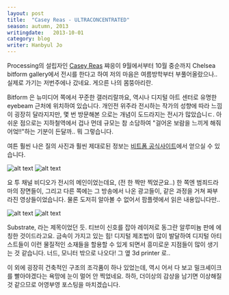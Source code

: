 ```yaml
---
layout: post
title:  "Casey Reas - ULTRACONCENTRATED"
season: autumn, 2013
writingdate:   2013-10-01
category: blog
writer: Hanbyul Jo
---
```


 Processing의 설립자인 [Casey Reas]("http://reas.com/") 쨔응이 9월에서부터 10월 중순까지 Chelsea bitform gallery에서 전시를 한다고 하여 저의 마음은 여름방학부터 부풀어올랐으나.. 실제로 가기는 저번주에나 갔네요. 게으른 나의 몸뚱아리란. 

 Bitform 은 뉴미디어 쪽에서 꾸준한 갤러리랄까요, 역시나 디지털 아트 센터로 유명한 eyebeam 근처에 위치하여 있습니다. 개인전 위주라 전시하는 작가의 성향에 따라 느낌이 굉장히 달라지지만, 몇 번 방문해본 으로는 개념이 도드라지는 전시가 많았습니ㄷ. 아쉬운 점으로는 지하철역에서 겁나 먼데 규모는 참 소담하여 "걸어온 보람을 느끼게 해줘어엌!!"하는 기분이 든달까.. 뭐 그렇습니다.

 여튼 훨씬 나은 질의 사진과 훨씬 제대로된 정보는 [비트폼 공식사이트]("http://www.bitforms.com/current-exhibitions.html#id=169&num=1")에서 얻으실 수 있습니다.

 ![alt text](http://hanbyul-crew.github.io/img/caseyreas/caseyreas0.jpg "casey reas 0")
 ![alt text](http://hanbyul-crew.github.io/img/caseyreas/caseyreas1.jpg "casey reas 1")
 
  요 투 채널 비디오가 전시의 메인이었는데요, (전 한 짝만 찍었군요..) 한 쪽엔 범죄드라마의 장면들이, 그리고 다른 쪽에는 그 방송에서 나온 광고들이, 같은 과정을 거쳐 짜부라진 영상들이었습니다. 물론 도저히 알아볼 수 없어서 팜플렛에서 읽은 내용입니다만.. 

![alt text](http://hanbyul-crew.github.io/img/caseyreas/caseyreas2.jpg "casey reas 2")
![alt text](http://hanbyul-crew.github.io/img/caseyreas/caseyreas3.jpg "casey reas 3")

Substrate, 라는 제목이었던 듯. 티브이 신호를 잡아 레이저로 동그란 알루미늄 판에 에칭한 것이드라고요. 금속이 가지고 있는 힘! 디지털 제조법이 많이 발달하여 디지털 아티스트들이 이런 물질적인 소재들을 할용할 수 있게 되면서 흥미로운 지점들이 많이 생기는 것 같습니다. 너드, 모니터 밖으로 나오다! 그 옆 3d printer 로.. 

 이 외에 굉장히 건축적인 구조의 조각품이 하나 있었는데, 역시 어서 다 보고 밀크셰이크를 빨아야겠다는 욕망에 눈이 멀어 안 찍었네요. 하하, 더이상의 감상을 남기면 이상해질 것 같으므로 어영부영 포스팅을 마치겠습니다.

